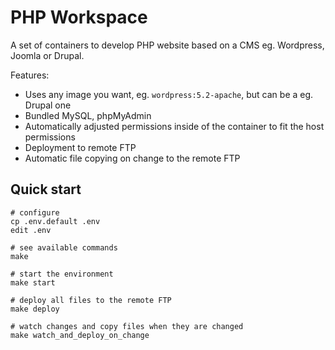 PHP Workspace
=============

A set of containers to develop PHP website based on a CMS eg. Wordpress, Joomla or Drupal.

Features:
- Uses any image you want, eg. `wordpress:5.2-apache`, but can be a eg. Drupal one
- Bundled MySQL, phpMyAdmin
- Automatically adjusted permissions inside of the container to fit the host permissions
- Deployment to remote FTP
- Automatic file copying on change to the remote FTP

## Quick start

```
# configure
cp .env.default .env
edit .env

# see available commands
make

# start the environment
make start

# deploy all files to the remote FTP
make deploy

# watch changes and copy files when they are changed
make watch_and_deploy_on_change
```
